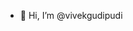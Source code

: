 - 👋 Hi, I’m @vivekgudipudi
<!---
vivekgudipudi/vivekgudipudi is a ✨ special ✨ repository because its `README.md` (this file) appears on your GitHub profile.
You can click the Preview link to take a look at your changes.
--->
